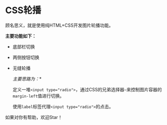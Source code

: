 # CSS轮播

顾名思义，就是使用纯HTML+CSS开发图片轮播功能。

**主要功能如下：**

- 底部栏切换
- 两侧按钮切换
- 无缝轮播

	*主要思路为：**	

	定义一堆`<input type="radio">`，通过CSS的兄弟选择器`~`来控制图片容器的`margin-left`值进行切换。

	使用`label`标签代理`<input type="radio">`的点击。

如果对你有帮助，欢迎Star！